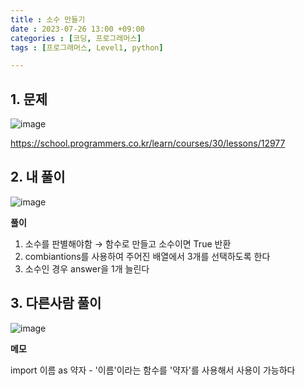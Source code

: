 ```yaml
---
title : 소수 만들기
date : 2023-07-26 13:00 +09:00
categories : [코딩, 프로그래머스]
tags : [프로그래머스, Level1, python]

---
```

## 1. 문제
![image](https://github.com/mini0-0/mini0-0.github.io/assets/63296983/ef1d8ec5-f6d5-4f85-b973-5e264903fb36)

<https://school.programmers.co.kr/learn/courses/30/lessons/12977>


## 2. 내 풀이
![image](https://github.com/mini0-0/mini0-0.github.io/assets/63296983/1ae7737d-1559-438b-86e2-60b4000f0da2)

**풀이**

1. 소수를 판별해야함 → 함수로 만들고 소수이면 True 반환
2. combiantions를 사용하여 주어진 배열에서 3개를 선택하도록 한다
3. 소수인 경우 answer을 1개 늘린다

## 3. 다른사람 풀이
![image](https://github.com/mini0-0/mini0-0.github.io/assets/63296983/8ec096fe-2ec6-4e24-a61e-2e09c8c5ca8d)


**메모**

import 이름 as 약자 - '이름'이라는 함수를 '약자'를 사용해서 사용이 가능하다


